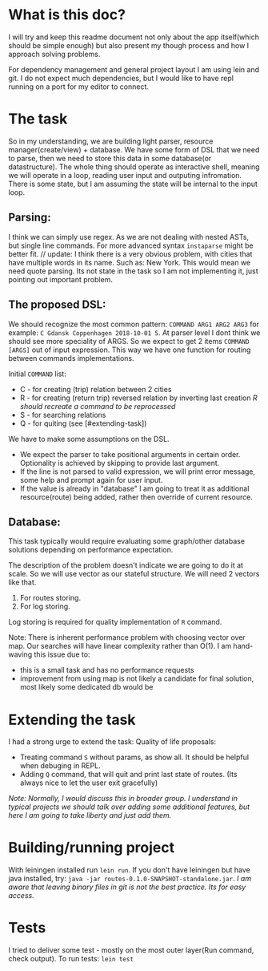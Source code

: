 # What is this doc?

I will try and keep this readme document not only about the app itself(which should be simple enough) but also present my though process and how I approach solving problems.

For dependency management and general project layout I am using lein and git. I do not expect much dependencies, but I would like to have repl running on a port for my editor to connect.

# The task
So in my understanding, we are building light parser, resource manager(create/view) + database.
We have some form of DSL that we need to parse, then we need to store this data in some database(or datastructure). The whole thing should operate as interactive shell, meaning we will operate in a loop, reading user input and outputing infromation. There is some state, but I am assuming the state will be internal to the input loop. 

## Parsing:
I think we can simply use regex.
As we are not dealing with nested ASTs, but single line commands. For more advanced syntax `instaparse` might be better fit.
// update: I think there is a very obvious problem, with cities that have multiple words in its name. Such as: New York. This would mean we need quote parsing. Its not state in the task so I am not implementing it, just pointing out important problem.

## The proposed DSL:

We should recognize the most common pattern:
`COMMAND ARG1 ARG2 ARG3`
for example: `C Gdansk Coppenhagen 2018-10-01 5`.
At parser level I dont think we should see more speciality of ARGS.
So we expect to get 2 items `COMMAND` `[ARGS]` out of input expression. This way we have one function for routing between commands implementations.

Initial `COMMAND` list:
* C - for creating (trip) relation between 2 cities
* R - for creating (return trip) reversed relation by inverting last creation
_R should recreate a command to be reprocessed_
* S - for searching relations
* Q - for quiting (see [#extending-task])

We have to make some assumptions on the DSL.
* We expect the parser to take positional arguments in certain order. Optionality is achieved by skipping to provide last argument.
* If the line is not parsed to valid expression, we will print error message, some help and prompt again for user input.
* If the value is already in "database" I am going to treat it as additional resource(route) being added, rather then override of current resource.

## Database:
This task typically would require evaluating some graph/other database solutions depending on performance expectation.

The description of the problem doesn't indicate we are going to do it at scale. So we will use vector as our stateful structure.
We will need 2 vectors like that.
1. For routes storing.
2. For log storing.

Log storing is required for quality implementation of `R` command.

Note: There is inherent performance problem with choosing vector over map. Our searches will have linear complexity rather than O(1). I am hand-waving this issue due to:
* this is a small task and has no performance requests
* improvement from using map is not likely a candidate for final solution, most likely some dedicated db would be


# Extending the task
I had a strong urge to extend the task:
Quality of life proposals: 
* Treating command `S` without params, as show all. It should be helpful when debuging in REPL.
* Adding `Q` command, that will quit and print last state of routes. (Its always nice to let the user exit gracefully)

_Note: Normally, I would discuss this in broader group. I understand in typical projects we should talk over adding some additional features, but here I am going to take liberty and just add them._

# Building/running project
With leiningen installed run `lein run`.
If you don't have leiningen but have java installed, try: `java -jar routes-0.1.0-SNAPSHOT-standalone.jar`. 
_I am aware that leaving binary files in git is not the best practice. Its for easy access._

# Tests 
I tried to deliver some test - mostly on the most outer layer(Run command, check output).
To run tests: `lein test`
